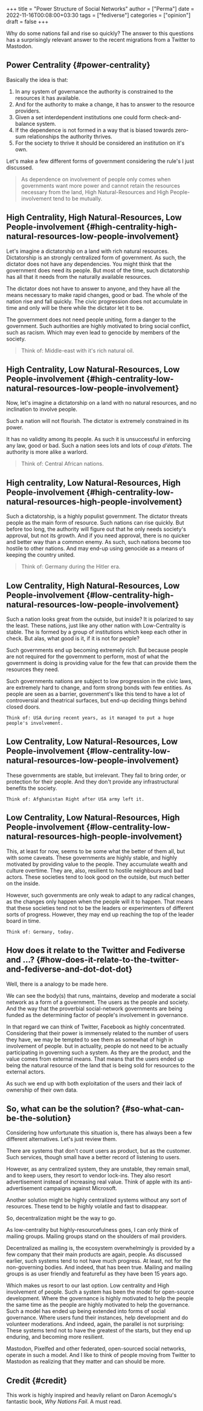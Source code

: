+++
title = "Power Structure of Social Networks"
author = ["Perma"]
date = 2022-11-16T00:08:00+03:30
tags = ["fediverse"]
categories = ["opinion"]
draft = false
+++

Why do some nations fail and rise so quickly?
The answer to this questions has a surprisingly relevant answer to the recent migrations from a Twitter to Mastodon.


## Power Centrality {#power-centrality}

Basically the idea is that:

1.  In any system of governance the authority is constrained to the resources it has available.
2.  And for the authority to make a change, it has to answer to the resource providers.
3.  Given a set interdependent institutions one could form check-and-balance system.
4.  If the dependence is not formed in a way that is biased towards zero-sum relationships the authority thrives.
5.  For the society to thrive it should be considered an institution on it's own.

Let's make a few different forms of government considering the rule's I
just discussed.

> As dependence on involvement of people only comes when governments want more power and cannot retain the resources necessary from the land, High Natural-Resources and High People-involvement tend to be mutually.


## High Centrality, High Natural-Resources, Low People-involvement {#high-centrality-high-natural-resources-low-people-involvement}

Let's imagine a dictatorship on a land with rich natural resources. Dictatorship is an strongly centralized form of government. As such, the dictator does not have any dependencies. You might think that the government does need its people. But most of the time, such dictatorship has all that it needs from the naturally available resources.

The dictator does not have to answer to anyone, and they have all the means necessary to make rapid changes, good or bad. The whole of the nation rise and fall quickly. The civic progression does not accumulate in time and only will be there while the dictator let it to be.

The government does not need people uniting, form a danger to the government. Such authorities are highly motivated to bring social conflict, such as racism. Which may even lead to genocide by members of the society.

> Think of: Middle-east with it's rich natural oil.


## High Centrality, Low Natural-Resources, Low People-involvement {#high-centrality-low-natural-resources-low-people-involvement}

Now, let's imagine a dictatorship on a land with no natural resources, and no inclination to involve people.

Such a nation will not flourish. The dictator is extremely constrained in its power.

It has no validity among its people. As such it is unsuccessful in enforcing any law, good or bad. Such a nation sees lots and lots of _coup d'états_. The authority is more alike a warlord.

> Think of: Central African nations.


## High centrality, Low Natural-Resources, High People-involvement {#high-centrality-low-natural-resources-high-people-involvement}

Such a dictatorship, is a highly populist government. The dictator threats people as the main form of resource. Such nations can rise quickly. But before too long, the authority will figure out that he only needs society's approval, but not its growth. And if you need approval, there is no quicker and better way than a common enemy. As such, such nations become too hostile to other nations. And may end-up using genocide as a means of keeping the country united.

> Think of: Germany during the Hitler era.


## Low Centrality, High Natural-Resources, Low People-involvement {#low-centrality-high-natural-resources-low-people-involvement}

Such a nation looks great from the outside, but inside? It is polarized to say the least. These nations, just like any other nation with Low-Centrality is stable. The is formed by a group of institutions which keep each other in check. But alas, what good is it, if it is not for people?

Such governments end up becoming extremely rich. But because people are not required for the government to perform, most of what the government is doing is providing value for the few that can provide them the resources they need.

Such governments nations are subject to low progression in the civic laws, are extremely hard to change, and form strong bonds with few entities. As people are seen as a barrier, government's like this tend to have a lot of controversial and theatrical surfaces, but end-up deciding things behind closed doors.

```text
Think of: USA during recent years, as it managed to put a huge people's involvement.
```


## Low Centrality, Low Natural-Resources, Low People-involvement {#low-centrality-low-natural-resources-low-people-involvement}

These governments are stable, but irrelevant. They fail to bring order, or protection for their people. And they don't provide any infrastructural benefits the society.

```text
Think of: Afghanistan Right after USA army left it.
```


## Low Centrality, Low Natural-Resources, High People-involvement {#low-centrality-low-natural-resources-high-people-involvement}

This, at least for now, seems to be some what the better of them all, but with some caveats. These governments are highly stable, and highly motivated by providing value to the people. They accumulate wealth and culture overtime. They are, also, resilient to hostile neighbours and bad actors. These societies tend to look good on the outside, but much better on the inside.

However, such governments are only weak to adapt to any radical changes, as the changes only happen when the people will it to happen. That means that these societies tend not to be the leaders or experimenters of different sorts of progress. However, they may end up reaching the top of the leader board in time.

```text
Think of: Germany, today.
```


## How does it relate to the Twitter and Fediverse and ...? {#how-does-it-relate-to-the-twitter-and-fediverse-and-dot-dot-dot}

Well, there is a analogy to be made here.

We can see the body(s) that runs, maintains, develop and moderate a social network as a form of a government. The users as the people and society.
And the way that the proverbial social-network governments are being funded as the determining factor of people's involvement in governance.

In that regard we can think of Twitter, Facebook as highly concentrated. Considering that their power is immensely related to the number of users they have, we may be tempted to see them as somewhat of high in involvement of people.
but in actuality, people do not need to be actually participating in governing such a system. As they are the product, and the value comes from external means. That means that the users ended up being the natural resource of the land that is being sold for resources to the external actors.

As such we end up with both exploitation of the users and their lack of ownership of their own data.


## So, what can be the solution? {#so-what-can-be-the-solution}

Considering how unfortunate this situation is, there has always been a few different alternatives. Let's just review them.

There are systems that don't count users as product, but as the customer. Such services, though small have a better record of listening to users.

However, as any centralized system, they are unstable, they remain small, and to keep users, they resort to vendor lock-ins. They also resort advertisement instead of increasing real value. Think of apple with its anti-advertisement campaigns against Microsoft.

Another solution might be highly centralized systems without any sort of resources. These tend to be highly volatile and fast to disappear.

So, decentralization might be the way to go.

As low-centrality but highly-resourcefulness goes, I can only think of mailing groups. Mailing groups stand on the shoulders of mail providers.

Decentralized as mailing is, the ecosystem overwhelmingly is provided by a few company that their main products are again, people.
As discussed earlier, such systems tend to not have much progress. At least, not for the non-governing bodies. And indeed, that has been true.
Mailing and mailing groups is as user friendly and featureful as they have been 15 years ago.

Which makes us resort to our last option. Low centrality and High involvement of people. Such a system has been the model for open-source development. Where the governance is highly motivated to help the people the same time as the people are highly motivated to help the governance.
Such a model has ended up being extended into forms of social governance. Where users fund their instances, help development and do volunteer moderations. And indeed, again, the parallel is not surprising: These systems tend not to have the greatest of the starts, but they end up enduring, and becoming more resilient.

Mastodon, Pixelfed and other federated, open-sourced social networks, operate in such a model. And I like to think of people moving from Twitter to Mastodon as realizing that they matter and can should be more.


## Credit {#credit}

This work is highly inspired and heavily reliant on Daron Acemoglu's fantastic book, _Why Nations Fail_. A must read.
